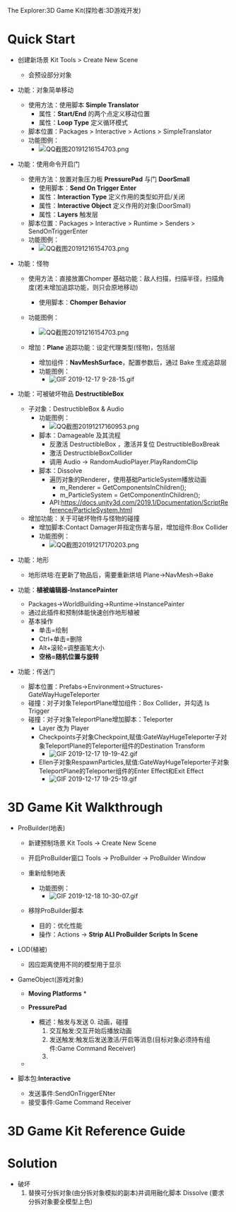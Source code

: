 The Explorer:3D Game Kit(探险者:3D游戏开发)

# Quick Start
* 创建新场景 Kit Tools > Create New Scene
    * 会预设部分对象
* 功能：对象简单移动
    * 使用方法：使用脚本 **Simple Translator**
        * 属性：**Start/End** 的两个点定义移动位置
        * 属性：**Loop Type** 定义循环模式
    * 脚本位置：Packages > Interactive > Actions > SimpleTranslator 
    * 功能图例：
        * ![QQ截图20191216154703.png](https://connect-cdn-prd-cn.unitychina.cn/20190130/9c7a292d-a059-4b7b-b660-a4ea9cf66e26_3d_game_kit_quick_start_part_1_12.png)  

* 功能：使用命令开启门
    * 使用方法：放置对象压力板 **PressurePad** 与门 **DoorSmall**
        * 使用脚本：**Send On Trigger Enter**
        * 属性：**Interaction Type** 定义作用的类型如开启/关闭
        * 属性：**Interactive Object** 定义作用的对象(DoorSmall)
        * 属性：**Layers** 触发层
    * 脚本位置：Packages > Interactive > Runtime > Senders > SendOnTriggerEnter  
    * 功能图例：
        * ![QQ截图20191216154703.png](https://connect-cdn-prd-cn.unitychina.cn/20190130/f5a07343-a535-40f2-afbf-c9421686c907_3d_game_kit_quick_start_part_1_19.png)  
    
* 功能：怪物
    * 使用方法：直接放置Chomper 基础功能：敌人扫描，扫描半径，扫描角度(若未增加追踪功能，则只会原地移动)
        * 使用脚本：**Chomper Behavior**
    * 功能图例：
        * ![QQ截图20191216154703.png](https://connect-cdn-prd-cn.unitychina.cn/20190130/42e573fc-be08-4b7a-9342-e4ae1264512c_3d_game_kit_quick_start_part_1_26.png)  
    
    * 增加：**Plane** 追踪功能：设定代理类型(怪物)，包括层
        * 增加组件：**NavMeshSurface**，配置参数后，通过 Bake 生成追踪层
        * 功能图例：
            * ![GIF 2019-12-17 9-28-15.gif](https://i.loli.net/2019/12/17/XQjF7EYKdn2hrVM.gif)

* 功能：可被破坏物品 **DestructibleBox**
    * 子对象：DestructibleBox & Audio
        * 功能图例：
            * ![QQ截图20191217160953.png](https://i.loli.net/2019/12/17/emtzpVj4Gb8qcrF.png)  
        * 脚本：Damageable 及其流程
            * 反激活 DestructibleBox ，激活并复位 DestructibleBoxBreak
            * 激活 DestructibleBoxCollider
            * 调用 Audio -> RandomAudioPlayer.PlayRandomClip
        * 脚本：Dissolve
            * 遍历对象的Renderer，使用基础ParticleSystem播放动画
                * m_Renderer = GetComponentsInChildren<Renderer>();
                * m_ParticleSystem = GetComponentInChildren<ParticleSystem>();
            * API:https://docs.unity3d.com/2019.1/Documentation/ScriptReference/ParticleSystem.html
    * 增加功能：关于可破坏物件与怪物的碰撞
        * 增加脚本:Contact Damager并指定伤害与层，增加组件:Box Collider
        * 功能图例：
            * ![QQ截图20191217170203.png](https://i.loli.net/2019/12/17/wOqYdHagjV1QUWn.png)
    
* 功能：地形
    * 地形烘培:在更新了物品后，需要重新烘培  Plane->NavMesh->Bake

* 功能：**植被编辑器-InstancePainter**
    * Packages->WorldBuilding->Runtime->InstancePainter
    * 通过此插件和预制体能快速创作地形植被
    * 基本操作
        * 单击=绘制
        * Ctrl+单击=删除
        * Alt+滚轮=调整画笔大小
        * **空格=随机位置与旋转**

* 功能：传送门
    * 脚本位置：Prefabs->Environment->Structures-GateWayHugeTeleporter
    * 碰撞：对子对象TeleportPlane增加组件：Box Collider，并勾选 Is Trigger
    * 碰撞：对子对象TeleportPlane增加脚本：Teleporter
        * Layer 改为 Player
        * Checkpoints子对象Checkpoint,赋值:GateWayHugeTeleporter子对象TeleportPlane的Teleporter组件的Destination Transform
            * ![GIF 2019-12-17 19-19-42.gif](https://i.loli.net/2019/12/17/t7YA25L6ZxoqCaJ.gif)
        * Ellen子对象RespawnParticles,赋值:GateWayHugeTeleporter子对象TeleportPlane的Teleporter组件的Enter Effect和Exit Effect
            * ![GIF 2019-12-17 19-25-19.gif](https://i.loli.net/2019/12/17/bOfvkh74uQNtgc2.gif)

# 3D Game Kit Walkthrough
* ProBuilder(地表)
    * 新建预制场景 Kit Tools -> Create New Scene  
    * 开启ProBuilder窗口 Tools -> ProBuilder -> ProBuilder Window
    
    * 重新绘制地表
        * 功能图例：
            * ![GIF 2019-12-18 10-30-07.gif](https://i.loli.net/2019/12/18/74XEk9SG6lPwjch.gif)
    * 移除ProBuilder脚本
        * 目的：优化性能
        * 操作：Actions -> **Strip ALl ProBuilder Scripts In Scene**  

* LOD(植被)
    * 因应距离使用不同的模型用于显示

* GameObject(游戏对象)
    * **Moving Platforms** 
        * 
    * **PressurePad**
        * 概述：触发与发送 
            0. 动画，碰撞  
            1. 交互触发:交互开始后播放动画  
            2. 发送触发:触发后发送激活/开启等消息(目标对象必须持有组件:Game Command Receiver)
            3. 

    * 

* 脚本包:**Interactive**
    * 发送事件:SendOnTriggerENter
    * 接受事件:Game Command Receiver

# 3D Game Kit Reference Guide


# Solution
* 破坏
    1. 替换可分拆对象(由分拆对象模拟的副本)并调用融化脚本 Dissolve (要求分拆对象要全模型上色)
